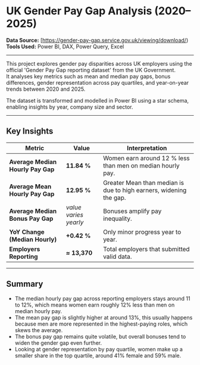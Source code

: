 # UK Gender Pay Gap Analysis (2020–2025)

**Data Source:** [https://gender-pay-gap.service.gov.uk/viewing/download/)  
**Tools Used:** Power BI, DAX, Power Query, Excel

---

This project explores gender pay disparities across UK employers using the official 'Gender Pay Gap reporting dataset' from the UK Government.  
It analyses key metrics such as mean and median pay gaps, bonus differences, gender representation across pay quartiles, and year-on-year trends between 2020 and 2025.

The dataset is transformed and modelled in Power BI using a star schema, enabling insights by year, company size and sector.

---

## Key Insights
| Metric | Value | Interpretation |
|--------|--------|----------------|
| **Average Median Hourly Pay Gap** | **11.84 %** | Women earn  around 12 % less than men on median hourly pay. |
| **Average Mean Hourly Pay Gap** | **12.95 %** | Greater Mean than median is due to high earners, widening the gap. |
| **Average Median Bonus Pay Gap** | *value varies yearly* | Bonuses amplify pay inequality. |
| **YoY Change (Median Hourly)** | **+0.42 %** | Only minor progress year to year. |
| **Employers Reporting** | **≈ 13,370** | Total employers that submitted valid data. |

---
## Summary
- The median hourly pay gap across reporting employers stays around 11 to 12%, which means women earn roughly 12% less than men on median hourly pay.  
- The mean pay gap is slightly higher at around 13%, this usually happens because men are more represented in the highest-paying roles, which skews the average.  
- The bonus pay gap remains quite volatile, but overall bonuses tend to widen the gender gap even further.  
- Looking at gender representation by pay quartile, women make up a smaller share in the top quartile, around 41% female and 59% male.
